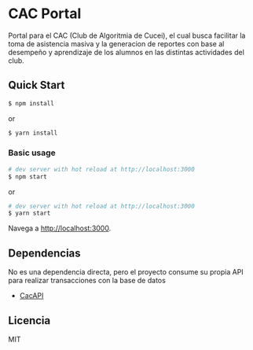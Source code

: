 # CAC Portal

Portal para el CAC (Club de Algoritmia de Cucei), el cual busca facilitar la toma de asistencia masiva y la generacion de reportes con base al desempeño y aprendizaje de los alumnos en las distintas actividades del club.

## Quick Start
``` bash
$ npm install
```

or

``` bash
$ yarn install
```

### Basic usage

``` bash
# dev server with hot reload at http://localhost:3000
$ npm start 
```

or 

``` bash
# dev server with hot reload at http://localhost:3000
$ yarn start
```

Navega a [http://localhost:3000](http://localhost:3000).

## Dependencias
No es una dependencia directa, pero el proyecto consume su propia API para realizar transacciones con la base de datos
- [CacAPI](https://github.com/IvanBM18/cac-api)

## Licencia
MIT